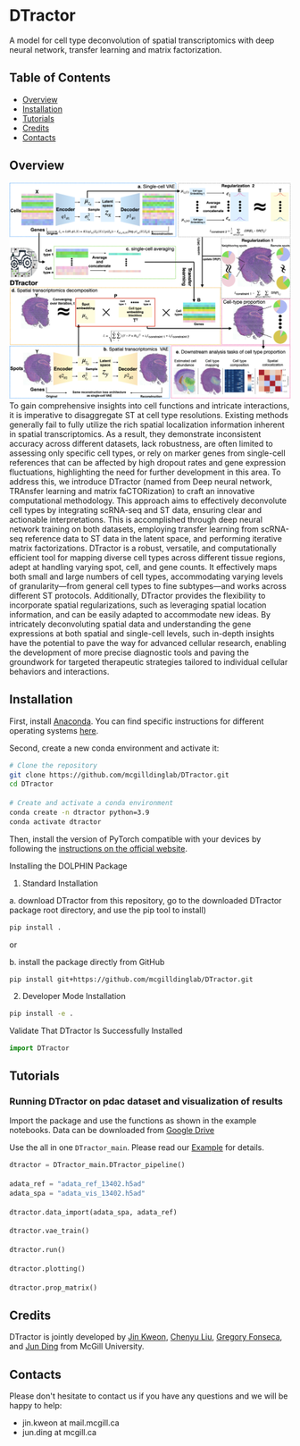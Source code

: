 # DTractor
A model for cell type deconvolution of spatial transcriptomics with deep neural network, transfer learning and matrix factorization.

## Table of Contents
- [Overview](#Overview)
- [Installation](#Installation)
- [Tutorials](#Tutorials)
- [Credits](#Credits)
- [Contacts](#Contacts)

## Overview 
<img title="DTractor Overview" alt="Alt text" src="/figures/main.png">
To gain comprehensive insights into cell functions and intricate interactions, it is imperative to disaggregate ST at cell type resolutions. Existing methods generally fail to fully utilize the rich spatial localization information inherent in spatial transcriptomics. As a result, they demonstrate inconsistent accuracy across different datasets, lack robustness, are often limited to assessing only specific cell types, or rely on marker genes from single-cell references that can be affected by high dropout rates and gene expression fluctuations, highlighting the need for further development in this area. To address this, we introduce DTractor (named from Deep neural network, TRAnsfer learning and matrix faCTORization) to craft an innovative computational methodology. This approach aims to effectively deconvolute cell types by integrating scRNA-seq and ST data, ensuring clear and actionable interpretations. This is accomplished through deep neural network training on both datasets, employing transfer learning from scRNA-seq reference data to ST data in the latent space, and performing iterative matrix factorizations. DTractor is a robust, versatile, and computationally efficient tool for mapping diverse cell types across different tissue regions, adept at handling varying spot, cell, and gene counts. It effectively maps both small and large numbers of cell types, accommodating varying levels of granularity—from general cell types to fine subtypes—and works across different ST protocols. Additionally, DTractor provides the flexibility to incorporate spatial regularizations, such as leveraging spatial location information, and can be easily adapted to accommodate new ideas. By intricately deconvoluting spatial data and understanding the gene expressions at both spatial and single-cell levels, such in-depth insights have the potential to pave the way for advanced cellular research, enabling the development of more precise diagnostic tools and paving the groundwork for targeted therapeutic strategies tailored to individual cellular behaviors and interactions.

## Installation
First, install [Anaconda](https://www.anaconda.com/). You can find specific instructions for different operating systems [here](https://conda.io/projects/conda/en/latest/user-guide/getting-started.html).

Second, create a new conda environment and activate it:

```sh
# Clone the repository
git clone https://github.com/mcgilldinglab/DTractor.git
cd DTractor

# Create and activate a conda environment
conda create -n dtractor python=3.9
conda activate dtractor
````

Then, install the version of PyTorch compatible with your devices by following the [instructions on the official website](https://pytorch.org/get-started/locally/). 

Installing the DOLPHIN Package
1. Standard Installation
   
  a. download DTractor from this repository, go to the downloaded DTractor package root directory, and use the pip tool to install)
```sh
pip install .
```

or 

  b. install the package directly from GitHub

```shell
pip install git+https://github.com/mcgilldinglab/DTractor.git
```


2. Developer Mode Installation
```sh
pip install -e .
```

Validate That DTractor Is Successfully Installed
```python
import DTractor
```


## Tutorials
### Running DTractor on pdac dataset and visualization of results
Import the package and use the functions as shown in the example notebooks. 
Data can be downloaded from [Google Drive](https://drive.google.com/file/d/1REJuo0juOS85F6VNS7rw4nt8BttZ3Xm0/view?usp=sharing)

Use the all in one `DTractor_main`. Please read our [Example](tutorial/tutorial.ipynb) for details. 
```python
dtractor = DTractor_main.DTractor_pipeline() 

adata_ref = "adata_ref_13402.h5ad"
adata_spa = "adata_vis_13402.h5ad"

dtractor.data_import(adata_spa, adata_ref)

dtractor.vae_train()

dtractor.run()

dtractor.plotting()

dtractor.prop_matrix()
```


## Credits
DTractor is jointly developed by [Jin Kweon](https://github.com/yjkweon24), [Chenyu Liu](https://github.com/theguardsgod), [Gregory Fonseca](https://www.mcgill.ca/expmed/dr-gregory-fonseca-0), and [Jun Ding](https://github.com/phoenixding) from McGill University.


## Contacts
Please don't hesitate to contact us if you have any questions and we will be happy to help:
* jin.kweon at mail.mcgill.ca 
* jun.ding at mcgill.ca
